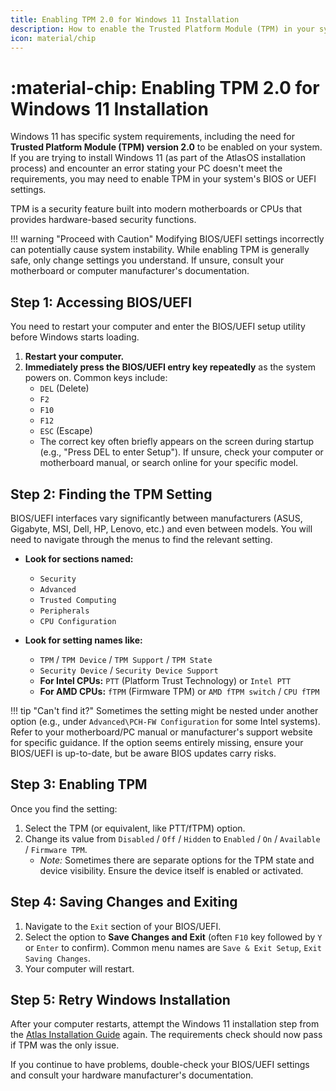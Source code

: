 ```yaml
---
title: Enabling TPM 2.0 for Windows 11 Installation
description: How to enable the Trusted Platform Module (TPM) in your system's BIOS/UEFI, a requirement for Windows 11.
icon: material/chip
---
```


# :material-chip: Enabling TPM 2.0 for Windows 11 Installation

Windows 11 has specific system requirements, including the need for **Trusted Platform Module (TPM) version 2.0** to be enabled on your system. If you are trying to install Windows 11 (as part of the AtlasOS installation process) and encounter an error stating your PC doesn't meet the requirements, you may need to enable TPM in your system's BIOS or UEFI settings.

TPM is a security feature built into modern motherboards or CPUs that provides hardware-based security functions.

!!! warning "Proceed with Caution"
    Modifying BIOS/UEFI settings incorrectly can potentially cause system instability. While enabling TPM is generally safe, only change settings you understand. If unsure, consult your motherboard or computer manufacturer's documentation.

## Step 1: Accessing BIOS/UEFI

You need to restart your computer and enter the BIOS/UEFI setup utility before Windows starts loading.

1.  **Restart your computer.**
2.  **Immediately press the BIOS/UEFI entry key repeatedly** as the system powers on. Common keys include:
    *   `DEL` (Delete)
    *   `F2`
    *   `F10`
    *   `F12`
    *   `ESC` (Escape)
    *   The correct key often briefly appears on the screen during startup (e.g., "Press DEL to enter Setup"). If unsure, check your computer or motherboard manual, or search online for your specific model.

## Step 2: Finding the TPM Setting

BIOS/UEFI interfaces vary significantly between manufacturers (ASUS, Gigabyte, MSI, Dell, HP, Lenovo, etc.) and even between models. You will need to navigate through the menus to find the relevant setting.

*   **Look for sections named:**
    *   `Security`
    *   `Advanced`
    *   `Trusted Computing`
    *   `Peripherals`
    *   `CPU Configuration`

*   **Look for setting names like:**
    *   `TPM` / `TPM Device` / `TPM Support` / `TPM State`
    *   `Security Device` / `Security Device Support`
    *   **For Intel CPUs:** `PTT` (Platform Trust Technology) or `Intel PTT`
    *   **For AMD CPUs:** `fTPM` (Firmware TPM) or `AMD fTPM switch` / `CPU fTPM`

!!! tip "Can't find it?"
    Sometimes the setting might be nested under another option (e.g., under `Advanced\PCH-FW Configuration` for some Intel systems). Refer to your motherboard/PC manual or manufacturer's support website for specific guidance. If the option seems entirely missing, ensure your BIOS/UEFI is up-to-date, but be aware BIOS updates carry risks.

## Step 3: Enabling TPM

Once you find the setting:

1.  Select the TPM (or equivalent, like PTT/fTPM) option.
2.  Change its value from `Disabled` / `Off` / `Hidden` to `Enabled` / `On` / `Available` / `Firmware TPM`.
    *   *Note:* Sometimes there are separate options for the TPM state and device visibility. Ensure the device itself is enabled or activated.

## Step 4: Saving Changes and Exiting

1.  Navigate to the `Exit` section of your BIOS/UEFI.
2.  Select the option to **Save Changes and Exit** (often `F10` key followed by `Y` or `Enter` to confirm). Common menu names are `Save & Exit Setup`, `Exit Saving Changes`.
3.  Your computer will restart.

## Step 5: Retry Windows Installation

After your computer restarts, attempt the Windows 11 installation step from the [Atlas Installation Guide](../getting-started/installation.md) again. The requirements check should now pass if TPM was the only issue.

If you continue to have problems, double-check your BIOS/UEFI settings and consult your hardware manufacturer's documentation. 
